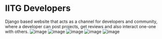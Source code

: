 # IITG Developers
Django based website that acts as a channel for developers and community, where a developer can
post projects, get reviews and also interact one-one with others.
![image](https://user-images.githubusercontent.com/83868114/190485354-b01fae8d-b55c-4fd5-8b45-1c881f94c0e2.png)
![image](https://user-images.githubusercontent.com/83868114/190485188-5963c3bb-b709-496e-8ed2-c60d320eb13a.png)
![image](https://user-images.githubusercontent.com/83868114/190485221-6f36bb0b-47f2-48e6-8954-b01748b3c780.png)
![image](https://user-images.githubusercontent.com/83868114/190485279-bfd5aaab-9835-465d-b6f6-b39b6a9b988d.png)
![image](https://user-images.githubusercontent.com/83868114/190485320-f1612ff5-6728-46eb-9126-f021015fc49f.png)

